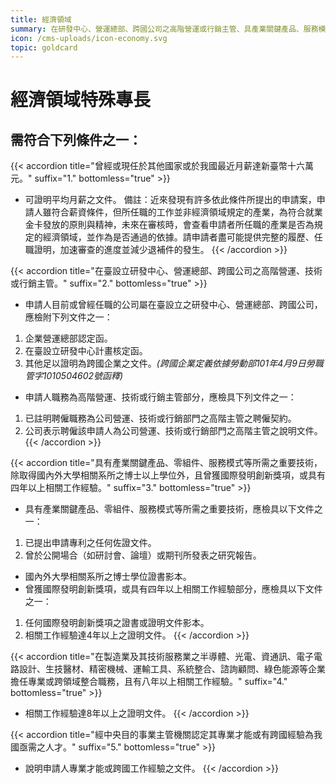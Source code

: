 ```yaml
---
title: 經濟領域
summary: 在研發中心、營運總部、跨國公司之高階營運或行銷主管、具產業關鍵產品、服務模式等所需之重要技術、在半導體、光電、資通訊等企業擔任專業或跨領域整合職務等。
icon: /cms-uploads/icon-economy.svg
topic: goldcard
---
```

# 經濟領域特殊專長

## 需符合下列條件**之一**：

{{< accordion title="曾經或現任於其他國家或於我國最近月薪達新臺幣十六萬元。" suffix="1." bottomless="true" >}}

* 可證明平均月薪之文件。
備註：近來發現有許多依此條件所提出的申請案，申請人雖符合薪資條件，但所任職的工作並非經濟領域規定的產業，為符合就業金卡發放的原則與精神，未來在審核時，會查看申請者所任職的產業是否為規定的經濟領域，並作為是否通過的依據。請申請者盡可能提供完整的履歷、任職證明，加速審查的進度並減少退補件的發生。
{{< /accordion >}}

{{< accordion title="在臺設立研發中心、營運總部、跨國公司之高階營運、技術或行銷主管。" suffix="2." bottomless="true" >}}

* 申請人目前或曾經任職的公司屬在臺設立之研發中心、營運總部、跨國公司，應檢附下列文件之一：

1. 企業營運總部認定函。
2. 在臺設立研發中心計畫核定函。
3. 其他足以證明為跨國企業之文件。*(跨國企業定義依據勞動部101年4月9日勞職管字1010504602號函釋)*

* 申請人職務為高階營運、技術或行銷主管部分，應檢具下列文件之一：

1. 已註明聘僱職務為公司營運、技術或行銷部門之高階主管之聘僱契約。
2. 公司表示聘僱該申請人為公司營運、技術或行銷部門之高階主管之說明文件。
{{< /accordion >}}

{{< accordion title="具有產業關鍵產品、零組件、服務模式等所需之重要技術，除取得國內外大學相關系所之博士以上學位外，且曾獲國際發明創新獎項，或具有四年以上相關工作經驗。" suffix="3." bottomless="true" >}}

* 具有產業關鍵產品、零組件、服務模式等所需之重要技術，應檢具以下文件之一：

1. 已提出申請專利之任何佐證文件。
2. 曾於公開場合（如研討會、論壇）或期刊所發表之研究報告。

* 國內外大學相關系所之博士學位證書影本。
* 曾獲國際發明創新獎項，或具有四年以上相關工作經驗部分，應檢具以下文件之一：

1. 任何國際發明創新獎項之證書或證明文件影本。
2. 相關工作經驗達4年以上之證明文件。
{{< /accordion >}}

{{< accordion title="在製造業及其技術服務業之半導體、光電、資通訊、電子電路設計、生技醫材、精密機械、運輸工具、系統整合、諮詢顧問、綠色能源等企業擔任專業或跨領域整合職務，且有八年以上相關工作經驗。" suffix="4." bottomless="true" >}}

* 相關工作經驗達8年以上之證明文件。
{{< /accordion >}}

{{< accordion title="經中央目的事業主管機關認定其專業才能或有跨國經驗為我國亟需之人才。" suffix="5." bottomless="true" >}}

* 說明申請人專業才能或跨國工作經驗之文件。
{{< /accordion >}}